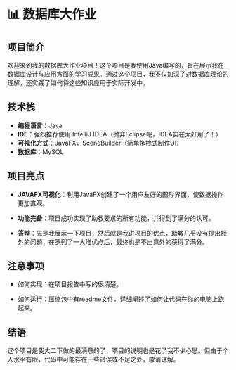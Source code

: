 # 📊 数据库大作业

## 项目简介

欢迎来到我的数据库大作业项目！这个项目是我使用Java编写的，旨在展示我在数据库设计与应用方面的学习成果。通过这个项目，我不仅加深了对数据库理论的理解，还实践了如何将这些知识应用于实际开发中。

## 技术栈

- **编程语言**：Java
- **IDE**：强烈推荐使用 IntelliJ IDEA（抛弃Eclipse吧，IDEA实在太好用了！）
- **可视化方式**：JavaFX，SceneBuilder（简单拖拽式制作UI）
- **数据库**：MySQL

## 项目亮点

- **JAVAFX可视化**：利用JavaFX创建了一个用户友好的图形界面，使数据操作更加直观。

- **功能完备**：项目成功实现了助教要求的所有功能，并得到了满分的认可。

- **答辩**：先是我展示一下项目，然后就是我讲项目的优点，助教几乎没有提出额外的问题，在罗列了一大堆优点后，最终也是不出意外的获得了满分。

## 注意事项

- 如何实现：在项目报告中写的很清楚。

- 如何运行：压缩包中有readme文件，详细阐述了如何让代码在你的电脑上跑起来。

## 结语

这个项目是我大二下做的最满意的了，项目的说明也是花了我不少心思。但由于个人水平有限，代码中可能存在一些错误或不足之处，敬请谅解。

